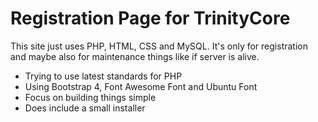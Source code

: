 # Registration Page for TrinityCore
This site just uses PHP, HTML, CSS and MySQL. It's only for registration and maybe also for maintenance things like if server is alive.

- Trying to use latest standards for PHP
- Using Bootstrap 4, Font Awesome Font and Ubuntu Font
- Focus on building things simple
- Does include a small installer